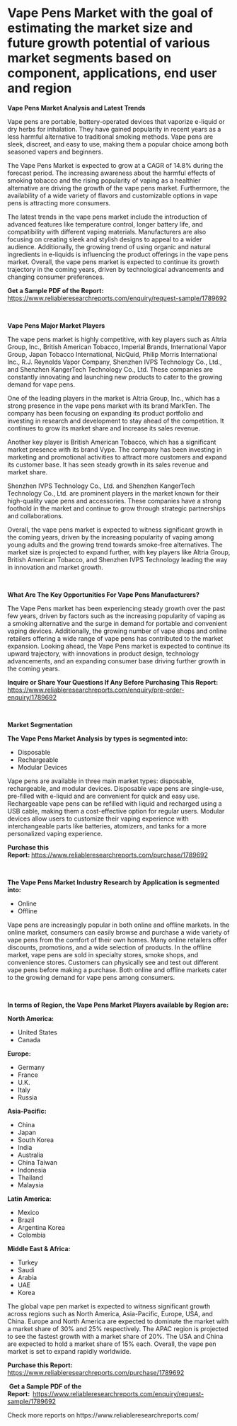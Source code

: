 <p><h1>Vape Pens Market with the goal of estimating the market size and future growth potential of various market segments based on component, applications, end user and region</h1></p><p><strong>Vape Pens Market Analysis and Latest Trends</strong></p>
<p><p>Vape pens are portable, battery-operated devices that vaporize e-liquid or dry herbs for inhalation. They have gained popularity in recent years as a less harmful alternative to traditional smoking methods. Vape pens are sleek, discreet, and easy to use, making them a popular choice among both seasoned vapers and beginners.</p><p>The Vape Pens Market is expected to grow at a CAGR of 14.8% during the forecast period. The increasing awareness about the harmful effects of smoking tobacco and the rising popularity of vaping as a healthier alternative are driving the growth of the vape pens market. Furthermore, the availability of a wide variety of flavors and customizable options in vape pens is attracting more consumers.</p><p>The latest trends in the vape pens market include the introduction of advanced features like temperature control, longer battery life, and compatibility with different vaping materials. Manufacturers are also focusing on creating sleek and stylish designs to appeal to a wider audience. Additionally, the growing trend of using organic and natural ingredients in e-liquids is influencing the product offerings in the vape pens market. Overall, the vape pens market is expected to continue its growth trajectory in the coming years, driven by technological advancements and changing consumer preferences.</p></p>
<p><strong>Get a Sample PDF of the Report:&nbsp;</strong> <a href="https://www.reliableresearchreports.com/enquiry/request-sample/1789692">https://www.reliableresearchreports.com/enquiry/request-sample/1789692</a></p>
<p>&nbsp;</p>
<p><strong>Vape Pens Major Market Players</strong></p>
<p><p>The vape pens market is highly competitive, with key players such as Altria Group, Inc., British American Tobacco, Imperial Brands, International Vapor Group, Japan Tobacco International, NicQuid, Philip Morris International Inc., R.J. Reynolds Vapor Company, Shenzhen IVPS Technology Co., Ltd., and Shenzhen KangerTech Technology Co., Ltd. These companies are constantly innovating and launching new products to cater to the growing demand for vape pens.</p><p>One of the leading players in the market is Altria Group, Inc., which has a strong presence in the vape pens market with its brand MarkTen. The company has been focusing on expanding its product portfolio and investing in research and development to stay ahead of the competition. It continues to grow its market share and increase its sales revenue.</p><p>Another key player is British American Tobacco, which has a significant market presence with its brand Vype. The company has been investing in marketing and promotional activities to attract more customers and expand its customer base. It has seen steady growth in its sales revenue and market share.</p><p>Shenzhen IVPS Technology Co., Ltd. and Shenzhen KangerTech Technology Co., Ltd. are prominent players in the market known for their high-quality vape pens and accessories. These companies have a strong foothold in the market and continue to grow through strategic partnerships and collaborations.</p><p>Overall, the vape pens market is expected to witness significant growth in the coming years, driven by the increasing popularity of vaping among young adults and the growing trend towards smoke-free alternatives. The market size is projected to expand further, with key players like Altria Group, British American Tobacco, and Shenzhen IVPS Technology leading the way in innovation and market growth.</p></p>
<p>&nbsp;</p>
<p><strong>What Are The Key Opportunities For Vape Pens Manufacturers?</strong></p>
<p><p>The Vape Pens market has been experiencing steady growth over the past few years, driven by factors such as the increasing popularity of vaping as a smoking alternative and the surge in demand for portable and convenient vaping devices. Additionally, the growing number of vape shops and online retailers offering a wide range of vape pens has contributed to the market expansion. Looking ahead, the Vape Pens market is expected to continue its upward trajectory, with innovations in product design, technology advancements, and an expanding consumer base driving further growth in the coming years.</p></p>
<p><strong>Inquire or Share Your Questions If Any Before Purchasing This Report:</strong> <a href="https://www.reliableresearchreports.com/enquiry/pre-order-enquiry/1789692">https://www.reliableresearchreports.com/enquiry/pre-order-enquiry/1789692</a></p>
<p>&nbsp;</p>
<p><strong>Market Segmentation</strong></p>
<p><strong>The Vape Pens Market Analysis by types is segmented into:</strong></p>
<p><ul><li>Disposable</li><li>Rechargeable</li><li>Modular Devices</li></ul></p>
<p><p>Vape pens are available in three main market types: disposable, rechargeable, and modular devices. Disposable vape pens are single-use, pre-filled with e-liquid and are convenient for quick and easy use. Rechargeable vape pens can be refilled with liquid and recharged using a USB cable, making them a cost-effective option for regular users. Modular devices allow users to customize their vaping experience with interchangeable parts like batteries, atomizers, and tanks for a more personalized vaping experience.</p></p>
<p><strong>Purchase this Report:&nbsp;</strong><a href="https://www.reliableresearchreports.com/purchase/1789692">https://www.reliableresearchreports.com/purchase/1789692</a></p>
<p>&nbsp;</p>
<p><strong>The Vape Pens Market Industry Research by Application is segmented into:</strong></p>
<p><ul><li>Online</li><li>Offline</li></ul></p>
<p><p>Vape pens are increasingly popular in both online and offline markets. In the online market, consumers can easily browse and purchase a wide variety of vape pens from the comfort of their own homes. Many online retailers offer discounts, promotions, and a wide selection of products. In the offline market, vape pens are sold in specialty stores, smoke shops, and convenience stores. Customers can physically see and test out different vape pens before making a purchase. Both online and offline markets cater to the growing demand for vape pens among consumers.</p></p>
<p>&nbsp;</p>
<p><strong>In terms of Region, the Vape Pens Market Players available by Region are:</strong></p>
<p>
    <p> <strong> North America: </strong>
        <ul>
            <li>United States</li>
            <li>Canada</li>
        </ul>
        </p> 
    <p> <strong> Europe: </strong>
        <ul>
            <li>Germany</li>
            <li>France</li>
            <li>U.K.</li>
            <li>Italy</li>
            <li>Russia</li>
        </ul>
        </p> 
    <p> <strong> Asia-Pacific: </strong>
        <ul>
            <li>China</li>
            <li>Japan</li>
            <li>South Korea</li>
            <li>India</li>
            <li>Australia</li>
            <li>China Taiwan</li>
            <li>Indonesia</li>
            <li>Thailand</li>
            <li>Malaysia</li>
        </ul>
        </p> 
    <p> <strong> Latin America: </strong>
        <ul>
            <li>Mexico</li>
            <li>Brazil</li>
            <li>Argentina Korea</li>
            <li>Colombia</li>
        </ul>
        </p> 
    <p> <strong> Middle East & Africa: </strong>
        <ul>
            <li>Turkey</li>
            <li>Saudi</li>
            <li>Arabia</li>
            <li>UAE</li>
            <li>Korea</li>
        </ul>
    </p>
    </p>
<p><p>The global vape pen market is expected to witness significant growth across regions such as North America, Asia-Pacific, Europe, USA, and China. Europe and North America are expected to dominate the market with a market share of 30% and 25% respectively. The APAC region is projected to see the fastest growth with a market share of 20%. The USA and China are expected to hold a market share of 15% each. Overall, the vape pen market is set to expand rapidly worldwide.</p></p>
<p><strong>Purchase this Report: </strong><a href="https://www.reliableresearchreports.com/purchase/1789692">https://www.reliableresearchreports.com/purchase/1789692</a></p>
<p>&nbsp;<strong>Get a Sample PDF of the Report:&nbsp;&nbsp;</strong><a href="https://www.reliableresearchreports.com/enquiry/request-sample/1789692">https://www.reliableresearchreports.com/enquiry/request-sample/1789692</a></p>
<p><strong></strong></p>
<p>Check more reports on https://www.reliableresearchreports.com/</p>